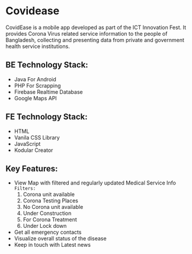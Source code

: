 # Covidease
CovidEase is a mobile app developed as part of the ICT Innovation Fest. It provides Corona Virus related service information to the people of Bangladesh, collecting and presenting data from private and government health service institutions.

## BE Technology Stack:
- Java For Android
- PHP For Scrapping
- Firebase Realtime Database
- Google Maps API

## FE Technology Stack:
- HTML
- Vanila CSS Library
- JavaScript
- Kodular Creator

## Key Features:

- View Map with filtered and regularly updated Medical Service Info
``Filters:``
    1. Corona unit available
    2. Corona Testing Places
    3. No Corona unit available
    4. Under Construction
    5. For Corona Treatment
    6. Under Lock down
- Get all emergency contacts
- Visualize overall status of the disease 
- Keep in touch with Latest news
